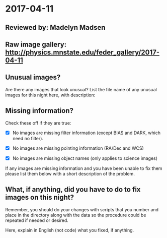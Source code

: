# 2017-04-11

## Reviewed by:   Madelyn Madsen

## Raw image gallery: http://physics.mnstate.edu/feder_gallery/2017-04-11

## Unusual images?

Are there any images that look unusual? List the file name of any unusual images for this night here, with description:



## Missing information?

Check these off if they are true:

- [X] No images are missing filter information (except BIAS and DARK, which need no filter).
- [X] No images are missing pointing information (RA/Dec and WCS)
- [X] No images are missing object names (only applies to science images)


If any images are missing information and you have been unable to fix them please list
them below with a short description of the problem.


## What, if anything, did you have to do to fix images on this night?

Remember, you should do your changes with scripts that you number and place in the
directory along with the data so the procedure could be repeated if needed or
desired.

Here, explain in English (not code) what you fixed, if anything.
